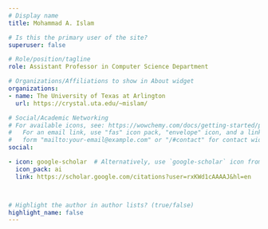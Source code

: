 ```yaml
---
# Display name
title: Mohammad A. Islam

# Is this the primary user of the site?
superuser: false

# Role/position/tagline
role: Assistant Professor in Computer Science Department

# Organizations/Affiliations to show in About widget
organizations:
- name: The University of Texas at Arlington
  url: https://crystal.uta.edu/~mislam/

# Social/Academic Networking
# For available icons, see: https://wowchemy.com/docs/getting-started/page-builder/#icons
#   For an email link, use "fas" icon pack, "envelope" icon, and a link in the
#   form "mailto:your-email@example.com" or "/#contact" for contact widget.
social:

- icon: google-scholar  # Alternatively, use `google-scholar` icon from `ai` icon pack
  icon_pack: ai
  link: https://scholar.google.com/citations?user=rxKWd1cAAAAJ&hl=en



# Highlight the author in author lists? (true/false)
highlight_name: false
---
```


